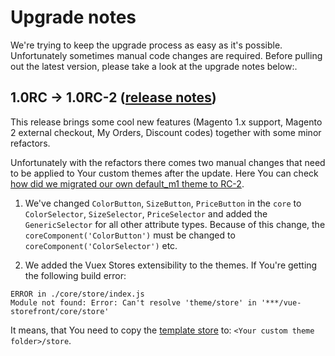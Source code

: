 # Upgrade notes

We're trying to keep the upgrade process as easy as it's possible. Unfortunately sometimes manual code changes are required. Before pulling out the latest version, please take a look at the upgrade notes below:.

## 1.0RC -> 1.0RC-2 ([release notes](https://github.com/DivanteLtd/vue-storefront/releases/tag/v1.0.0-rc.2))
This release brings some cool new features (Magento 1.x support, Magento 2 external checkout, My Orders, Discount codes) together with some minor refactors.

Unfortunately with the refactors there comes two manual changes that need to be applied to Your custom themes after the update. Here You can check [how did we migrated our own default_m1 theme to RC-2](https://github.com/DivanteLtd/vue-storefront/commit/111519c04acec272657e7eefec7ea8405da95f13).

1. We've changed `ColorButton`, `SizeButton`, `PriceButton` in the `core` to `ColorSelector`, `SizeSelector`, `PriceSelector` and added the `GenericSelector` for all other attribute types. Because of this change, the `coreComponent('ColorButton')` must be changed to `coreComponent('ColorSelector')` etc. 

2. We added the Vuex Stores extensibility to the themes. If You're getting the following build error:

```
ERROR in ./core/store/index.js
Module not found: Error: Can't resolve 'theme/store' in '***/vue-storefront/core/store' 
```

It means, that You need to copy the [template store](https://github.com/DivanteLtd/vue-storefront/blob/master/src/themes/default/store/index.js) to: `<Your custom theme folder>/store`.

